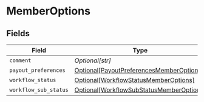 # MemberOptions


## Fields

| Field                                                                                             | Type                                                                                              | Required                                                                                          | Description                                                                                       |
| ------------------------------------------------------------------------------------------------- | ------------------------------------------------------------------------------------------------- | ------------------------------------------------------------------------------------------------- | ------------------------------------------------------------------------------------------------- |
| `comment`                                                                                         | *Optional[str]*                                                                                   | :heavy_minus_sign:                                                                                | N/A                                                                                               |
| `payout_preferences`                                                                              | [Optional[PayoutPreferencesMemberOptions]](../../models/shared/payoutpreferencesmemberoptions.md) | :heavy_minus_sign:                                                                                | N/A                                                                                               |
| `workflow_status`                                                                                 | [Optional[WorkflowStatusMemberOptions]](../../models/shared/workflowstatusmemberoptions.md)       | :heavy_minus_sign:                                                                                | N/A                                                                                               |
| `workflow_sub_status`                                                                             | [Optional[WorkflowSubStatusMemberOptions]](../../models/shared/workflowsubstatusmemberoptions.md) | :heavy_minus_sign:                                                                                | N/A                                                                                               |
